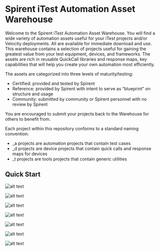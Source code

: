 # Spirent iTest Automation Asset Warehouse

Welcome to the Spirent iTest Automation Asset Warehouse. You will find a wide variety of automation assets useful for your iTest projects and/or Velocity deployments. All are available for immediate download and use. This warehouse contains a selection of projects useful for gaining the greatest value from your test equipment, devices, and frameworks. The assets are rich in reusable QuickCall libraries and response maps, key capabilities that will help you create your own automation most efficiently.

The assets are categorized into three levels of maturity/testing:
- Certified:  provided and tested by Spirent
- Reference:  provided by Spirent with intent to serve as “blueprint” on structure and usage
- Community:  submitted by community or Spirent personnel with no review by Spirent       

You are encouraged to submit your projects back to the Warehouse for others to benefit from.

Each project within this repository conforms to a standard naming convention:
- \_a projects are automation projects that contain test cases
- \_d projects are device projects that contain quick calls and response maps for devices
- \_t projects are tools projects that contain generic utilities 

## Quick Start
 
![alt text](https://github.com/Spirent/iTest-assets/blob/master/images/copy.url.to.clipboard.png "Copy https URL")

![alt text](https://github.com/Spirent/iTest-assets/blob/master/images/clone.the.repository.png "Clone a Git Repo")

![alt text](https://github.com/Spirent/iTest-assets/blob/master/images/paste.uri.contents.png "Paste URI contents")

![alt text](https://github.com/Spirent/iTest-assets/blob/master/images/open.git.repositories.png "Open a Git Repo")

![alt text](https://github.com/Spirent/iTest-assets/blob/master/images/select.entire.working.tree.png "Select working tree")

![alt text](https://github.com/Spirent/iTest-assets/blob/master/images/import.all.projects.png "Import all projects")

![alt text](https://github.com/Spirent/iTest-assets/blob/master/images/or.just.certain.projects.png "Import individual projects")
